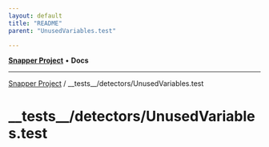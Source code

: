 ```yaml
---
layout: default
title: "README"
parent: "UnusedVariables.test"

---
```

[**Snapper Project**](../../../README.md) • **Docs**

***

[Snapper Project](../../../README.md) / \_\_tests\_\_/detectors/UnusedVariables.test

# \_\_tests\_\_/detectors/UnusedVariables.test
